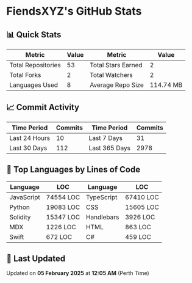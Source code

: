 # FiendsXYZ's GitHub Stats

## 📊 Quick Stats

| Metric               | Value       | Metric               | Value       |
|----------------------|-------------|----------------------|-------------|
| Total Repositories   | 53 | Total Stars Earned   | 2 |
| Total Forks          | 2 | Total Watchers       | 2 |
| Languages Used       | 8 | Average Repo Size    | 114.74 MB |

## 📈 Commit Activity

| Time Period      | Commits      | Time Period      | Commits      |
|------------------|--------------|------------------|--------------|
| Last 24 Hours    | 10 | Last 7 Days      | 31 |
| Last 30 Days     | 112 | Last 365 Days    | 2978 |

## 📝 Top Languages by Lines of Code

| Language       | LOC        | Language       | LOC        |
|----------------|------------|----------------|------------|
| JavaScript       | 74554 LOC  | TypeScript       | 67410 LOC  |
| Python       | 19083 LOC  | CSS       | 15605 LOC  |
| Solidity       | 15347 LOC  | Handlebars       | 3926 LOC  |
| MDX       | 1226 LOC  | HTML       | 863 LOC  |
| Swift       | 672 LOC  | C#       | 459 LOC  |

## 📅 Last Updated

Updated on **05 February 2025** at **12:05 AM** (Perth Time)
